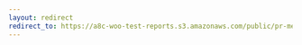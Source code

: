 ```yaml
---
layout: redirect
redirect_to: https://a8c-woo-test-reports.s3.amazonaws.com/public/pr-merge/44289/e2e/index.html
---
```


